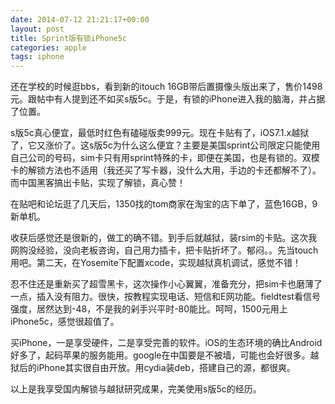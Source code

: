 ```yaml
---
date: 2014-07-12 21:21:17+00:00
layout: post
title: Sprint版有锁iPhone5c
categories: apple
tags: iphone
---
```


还在学校的时候逛bbs，看到新的itouch 16GB带后置摄像头版出来了，售价1498元。跟帖中有人提到还不如买s版5c。于是，有锁的iPhone进入我的脑海，并占据了位置。

s版5c真心便宜，最低时红色有磕碰版卖999元。现在卡贴有了，iOS7.1.x越狱了，它又涨价了。这s版5c为什么这么便宜？主要是美国sprint公司限定只能使用自己公司的号码，sim卡只有用sprint特殊的卡，即便在美国，也是有锁的。双模卡的解锁方法也不适用（我还买了写卡器，没什么大用，手边的卡还都解不了）。而中国黑客搞出卡贴，实现了解锁，真心赞！

在贴吧和论坛逛了几天后，1350找的tom商家在淘宝的店下单了，蓝色16GB，9新单机。

收获后感觉还是很新的，做工的确不错。到手后就越狱，装rsim的卡贴。这次我网购没经验，没向老板咨询，自己用力插卡，把卡贴折坏了。郁闷。。先当touch用吧。第二天，在Yosemite下配置xcode，实现越狱真机调试，感觉不错！

忍不住还是重新买了超雪黑卡，这次操作小心翼翼，准备充分，把sim卡也磨薄了一点，插入没有阻力。很快，按教程实现电话、短信和E网功能。fieldtest看信号强度，居然达到-48，不是我的剁手兴平时-80能比。呵呵，1500元用上iPhone5c，感觉很超值了。

买iPhone，一是享受硬件，二是享受完善的软件。iOS的生态环境的确比Android好多了，起码苹果的服务能用。google在中国要是不被墙，可能也会好很多。越狱后的iPhone其实很自由开放。用cydia装deb，搭建自己的源，都很爽。

以上是我享受国内解锁与越狱研究成果，完美使用s版5c的经历。
